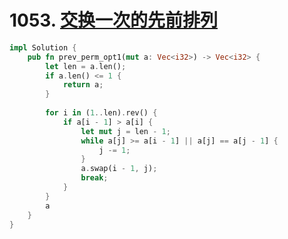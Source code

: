 # 1053. [ 交换一次的先前排列](https://leetcode-cn.com/problems/previous-permutation-with-one-swap/)

```rust
impl Solution {
    pub fn prev_perm_opt1(mut a: Vec<i32>) -> Vec<i32> {
        let len = a.len();
        if a.len() <= 1 {
            return a;
        }
        
        for i in (1..len).rev() {
            if a[i - 1] > a[i] {
                let mut j = len - 1;
                while a[j] >= a[i - 1] || a[j] == a[j - 1] {
                    j -= 1;
                }
                a.swap(i - 1, j);
                break;
            }
        }
        a
    }
}
```

